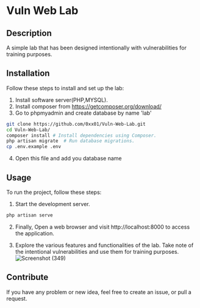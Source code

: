 # Vuln Web Lab
## Description 
A simple lab that has been designed intentionally with vulnerabilities for training purposes.

## Installation
Follow these steps to install and set up the lab:
1. Install software server(PHP,MYSQL).
2. Install composer from https://getcomposer.org/download/
3. Go to phpmyadmin and create database by name 'lab'
```sh
git clone https://github.com/0xx01/Vuln-Web-Lab.git
cd Vuln-Web-Lab/
composer install # Install dependencies using Composer.
php artisan migrate  # Run database migrations.
cp .env.example .env
```
4. Open this file and add you database name

## Usage
To run the project, follow these steps:
1. Start the development server.
```sh
php artisan serve
```
2. Finally, Open a web browser and visit http://localhost:8000 to access the application.

3. Explore the various features and functionalities of the lab. Take note of the intentional vulnerabilities and use them for training purposes.
![Screenshot (349)](https://github.com/0xx01/Vuln-Web-Lab/assets/130947610/f5b28a9c-8003-4e7d-b2e8-43b70ec88829)
## Contribute
If you have any problem or new idea, feel free to create an issue, or pull a request.
